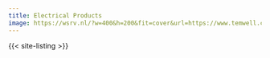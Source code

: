```yaml
---
title: Electrical Products
image: https://wsrv.nl/?w=400&h=200&fit=cover&url=https://www.temwell.com/storage/media/pro/Power_Module1.jpg
---
```


{{< site-listing >}}